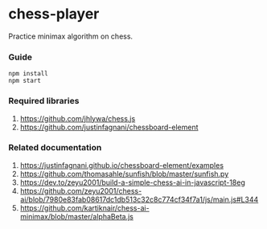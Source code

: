# chess-player
Practice minimax algorithm on chess.


### Guide
```
npm install
npm start
```


### Required libraries
1. https://github.com/jhlywa/chess.js
2. https://github.com/justinfagnani/chessboard-element


### Related documentation
1. https://justinfagnani.github.io/chessboard-element/examples
2. https://github.com/thomasahle/sunfish/blob/master/sunfish.py
3. https://dev.to/zeyu2001/build-a-simple-chess-ai-in-javascript-18eg
4. https://github.com/zeyu2001/chess-ai/blob/7980e83fab08617dc1db513c32c8c774cf34f7a1/js/main.js#L344
5. https://github.com/kartiknair/chess-ai-minimax/blob/master/alphaBeta.js

